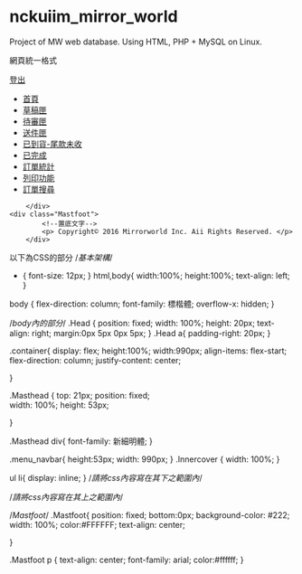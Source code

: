 # nckuiim_mirror_world
Project of MW web database.
Using HTML, PHP + MySQL on Linux.



網頁統一格式

<!DOCTYPE html>
<html lang="zh-Hant">

<head>
    <meta charset=utf-8>
    <meta http-equiv=X-UA-Compatible content="IE=edge">
    <meta name=viewport content="width=device-width, initial-scale=1">
    <meta name=description content="">
    <meta name=author content="">
    <link rel=icon href=/Content/AssetsBS3/img/favicon.ico>
    <title>妙華如發訂單系統-首頁</title>
    <link href="bootstrap/css/bootstrap.min.css" rel=stylesheet>
    <link href="normalize.css" rel=stylesheet>
    <link href="frontpage.css" rel=stylesheet>
    <script src="bootstrap/js/bootstrap.min.js"></script>
</head>
<body>
    <!--標頭包含使用者資訊以及選單按鈕-->
    <div class="Head">
        <!--使用者資訊-->
        <a href="">登出</a>
    </div>
    <div class="container">
        <div class="Masthead">
            <!--選單按鈕-->
            <div class="menu_navbar">
                <ul class="menu-navigation">
                    <li class=""><a href="">首頁</a></li>
                    <li class=""><a href="">草稿匣</a></li>
                    <li class=""><a href="">待審匣</a></li>
                    <li class=""><a href="">送件匣</a></li>
                    <li class=""><a href="">已到貨-尾款未收</li>
					<li class=""><a href="">已完成</a></li>
                    <li class=""><a href="">訂單統計</a></li>
                    <li class=""><a href="">列印功能</a></li>
                    <li class=""><a href="">訂單搜尋</a></li>
                </ul>
            </div>
        </div>
        <div class="Innercover">
        <!--網頁內文請寫在這-->
        </div>
        
        </div>
    <div class="Mastfoot">
            <!--置底文字-->
            <p> Copyright© 2016 Mirrorworld Inc. Aii Rights Reserved. </p>
        </div>
</body>
<script src="http://code.jquery.com/jquery.js"></script>

</html>

以下為CSS的部分
/*基本架構*/

* {
	font-size: 12px;
}
html,body{
	width:100%;
	height:100%;
	text-align: left;
}

body {
	flex-direction: column;
	font-family: 標楷體;
	overflow-x: hidden;
}

/*body內的部分*/
.Head {
	position: fixed;
	width: 100%;
	height: 20px;
	text-align: right;
	margin:0px 5px 0px 5px;
}
.Head a{
	padding-right: 20px;
}

.container{
	display: flex;
	height:100%;
	width:990px;
	align-items: flex-start;
	flex-direction: column;
	justify-content: center;

}

.Masthead {
	top: 21px;
	position: fixed;	
	width: 100%;
	height: 53px;

	
}


.Masthead div{
	font-family: 新細明體;
}

.menu_navbar{
	height:53px;
	width: 990px;
}
.Innercover {
	width: 100%;
}

ul li{
	display: inline;
}
/*請將css內容寫在其下之範圍內*/


/*請將css內容寫在其上之範圍內*/

/*Mastfoot*/
.Mastfoot{
    position: fixed;
    bottom:0px;
    background-color: #222;
    width: 100%;
    color:#FFFFFF;
    text-align: center;

}

.Mastfoot p {
	text-align: center; 
	font-family: arial;
	color:#ffffff;
}
